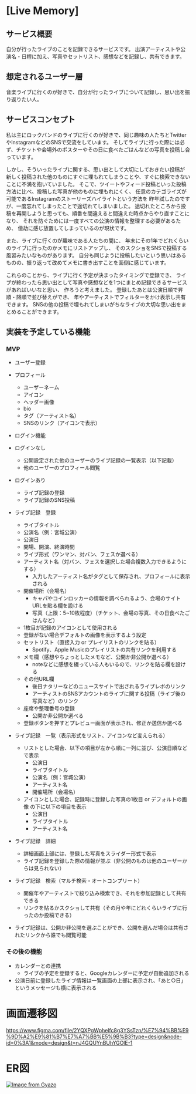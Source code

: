 # [Live Memory]

## サービス概要
自分が行ったライブのことを記録できるサービスです。
出演アーティストや公演名・日程に加え、写真やセットリスト、感想などを記録し、共有できます。

## 想定されるユーザー層
音楽ライブに行くのが好きで、自分が行ったライブについて記録し、思い出を振り返りたい人。

## サービスコンセプト
私は主にロックバンドのライブに行くのが好きで、同じ趣味の人たちとTwitterやInstagramなどのSNSで交流をしています。
そしてライブに行った際には必ず、チケットや会場外のポスターやその日に食べたごはんなどの写真を投稿し合っています。

しかし、そういったライブに関する、思い出として大切にしておきたい投稿が
新しく投稿された他のものにすぐに埋もれてしまうことや、すぐに検索できないことに不満を抱いていました。
そこで、ツイートやフィード投稿といった投稿方法に比べ、投稿した写真が他のものに埋もれにくく、
任意のカテゴライズが可能であるInstagramのストーリーズハイライトという方法を
昨年試したのですが、一度忘れてしまったことで途切れてしまいました。
途切れたところから投稿を再開しようと思っても、順番を間違えると間違えた時点からやり直すことになり、
それを防ぐためには一度すべての公演の情報を整理する必要があるため、
億劫に感じ放置してしまっているのが現状です。

また、ライブに行くのが趣味である人たちの間に、
年末にその1年でどれくらいのライブに行ったのかメモにリストアップし、
そのスクショをSNSで投稿する風習みたいなものがあります。
自分も同じように投稿したいという思いはあるものの、振り返って改めてメモに書き出すことを面倒に感じています。

これらのことから、ライブに行く予定が決まったタイミングで登録でき、
ライブが終わったら思い出として写真や感想などを1つにまとめ記録できるサービスがあればいいなと思い、
作ろうと考えました。
登録したあとは公演日順で昇順・降順で並び替えができ、
年やアーティストでフィルターをかけ表示し共有できます。
SNSの他の投稿で埋もれてしまいがちなライブの大切な思い出をまとめることができます。

## 実装を予定している機能
### MVP
- ユーザー登録

- プロフィール
  - ユーザーネーム
  - アイコン
  - ヘッダー画像
  - bio
  - タグ（アーティスト名）
  - SNSのリンク（アイコンで表示）

- ログイン機能
- ログインなし
  - 公開設定された他のユーザーのライブ記録の一覧表示（以下記載）
  - 他のユーザーのプロフィール閲覧
- ログインあり
  - ライブ記録の登録
  - ライブ記録のSNS投稿

- ライブ記録　登録
  - ライブタイトル
  - 公演名（例：宮城公演）
  - 公演日
  - 開場、開演、終演時間
  - ライブ形式（ワンマン、対バン、フェスか選べる）
  - アーティスト名（対バン、フェスを選択した場合複数入力できるようにする）
    - 入力したアーティスト名がタグとして保存され、プロフィールに表示される
  - 開催場所（会場名）
    - キャパやコインロッカーの情報を調べられるよう、会場のサイトURLを貼る欄を設ける
    - 写真（上限：5~10枚程度）（チケット、会場の写真、その日食べたごはんなど）
  - 1枚目が記録のアイコンとして使用される
  - 登録がない場合デフォルトの画像を表示するよう設定
  - セットリスト（直接入力 or プレイリストのリンクを貼る）
    - Spotify、Apple Musicのプレイリストの共有リンクを利用する
  - メモ欄（感想やちょっとしたメモなど、公開か非公開か選べる）
    - noteなどに感想を綴っている人もいるので、リンクを貼る欄を設ける
  - その他URL欄
    - 後日ナタリーなどのニュースサイトで出されるライブレポのリンク
    - アーティストのSNSアカウントのライブに関する投稿（ライブ後の写真など）のリンク
  - 座席や整理番号の登録
    - 公開か非公開か選べる
  - 登録ボタンを押すとプレビュー画面が表示され、修正か送信か選べる

- ライブ記録　一覧（表示形式をリスト、アイコンなど変えられる）
  - リストとした場合、以下の項目が左から順に一列に並び、公演日順などで表示
    - 公演日
    - ライブタイトル
    - 公演名（例：宮城公演）
    - アーティスト名
    - 開催場所（会場名）
  - アイコンとした場合、記録時に登録した写真の1枚目 or デフォルトの画像 の下に以下の項目を表示
    - 公演日
    - ライブタイトル
    - アーティスト名

- ライブ記録　詳細
  - 詳細画面上部には、登録した写真をスライダー形式で表示
  - ライブ記録を登録した際の情報が並ぶ（非公開のものは他のユーザーからは見られない）

- ライブ記録　検索（マルチ検索・オートコンプリート）
  - 開催年やアーティストで絞り込み検索でき、それを参加記録として共有できる
  - リンクを貼るかスクショして共有（その月や年にどれくらいライブに行ったのか投稿できる）

- ライブ記録は、公開か非公開を選ぶことができ、公開を選んだ場合は共有されたリンクから誰でも閲覧可能

### その後の機能
- カレンダーとの連携
  - ライブの予定を登録すると、Googleカレンダーに予定が自動追加される
- 公演日前に登録したライブ情報は一覧画面の上部に表示され、「あと○日」というメッセージも横に表示される


# 画面遷移図
https://www.figma.com/file/2YQXPgWphelfc8g3YSsTzn/%E7%94%BB%E9%9D%A2%E9%81%B7%E7%A7%BB%E5%9B%B3?type=design&node-id=0%3A1&mode=design&t=nJ4GQUYnBUhYGOlE-1

# ER図
[![Image from Gyazo](https://i.gyazo.com/78d7ef662296efcf911147391b4ec358.png)](https://gyazo.com/78d7ef662296efcf911147391b4ec358)